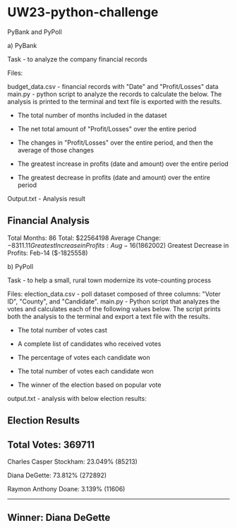 # UW23-python-challenge

PyBank and PyPoll

a) PyBank

Task - to analyze the company financial records

Files:

budget_data.csv - financial records with "Date" and "Profit/Losses" data
main.py - python script to analyze the records to calculate the below. The analysis is printed to the terminal and  text file is exported with the results.
  - The total number of months included in the dataset

  - The net total amount of "Profit/Losses" over the entire period

  - The changes in "Profit/Losses" over the entire period, and then the average of those changes

  - The greatest increase in profits (date and amount) over the entire period
  
  - The greatest decrease in profits (date and amount) over the entire period

Output.txt - Analysis result

  Financial Analysis
  ----------------------------
  Total Months: 86
  Total: $22564198
  Average Change: $-8311.11
  Greatest Increase in Profits: Aug-16 ($1862002)
  Greatest Decrease in Profits: Feb-14 ($-1825558)

b) PyPoll

Task - to help a small, rural town modernize its vote-counting process

Files:
election_data.csv - poll dataset composed of three columns: "Voter ID", "County", and "Candidate".
main.py - Python script that analyzes the votes and calculates each of the following values below. The script prints both the analysis to the terminal and export a text file with the results.

  - The total number of votes cast

  - A complete list of candidates who received votes

  - The percentage of votes each candidate won

  - The total number of votes each candidate won

  - The winner of the election based on popular vote

output.txt - analysis with below election results:

Election Results
-------------------------
Total Votes: 369711
-------------------------
Charles Casper Stockham: 23.049% (85213)

Diana DeGette: 73.812% (272892)

Raymon Anthony Doane: 3.139% (11606)

-------------------------
Winner: Diana DeGette
-------------------------
